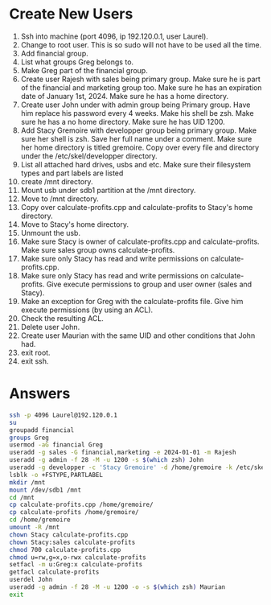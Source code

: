 # Create New Users

1. Ssh into machine (port 4096, ip 192.120.0.1, user Laurel).
2. Change to root user. This is so sudo will not have to be used all the time.
3. Add financial group.
4. List what groups Greg belongs to.
5. Make Greg part of the financial group.
6. Create user Rajesh with sales being primary group. Make sure he is part of the financial and marketing group too. Make sure he has an expiration date of January 1st, 2024. Make sure he has a home directory.
7. Create user John under with admin group being Primary group. Have him replace his password every 4 weeks. Make his shell be zsh. Make sure he has a no home directory. Make sure he has UID 1200.
8. Add Stacy Gremoire with developper group being primary group. Make sure her shell is zsh. Save her full name under a comment. Make sure her home directory is titled gremoire. Copy over every file and directory under the /etc/skel/developper directory.
9. List all attached hard drives, usbs and etc. Make sure their filesystem types and part labels are listed
10. create /mnt directory.
11. Mount usb under sdb1 partition at the /mnt directory.
12. Move to /mnt directory.
13. Copy over calculate-profits.cpp and calculate-profits to Stacy's home directory.
14. Move to Stacy's home directory.
15. Unmount the usb.
16. Make sure Stacy is owner of calculate-profits.cpp and calculate-profits. Make sure sales group owns calculate-profits.
17. Make sure only Stacy has read and write permissions on calculate-profits.cpp.
18. Make sure only Stacy has read and write permissions on calculate-profits. Give execute permissions to group and user owner (sales and Stacy).
19. Make an exception for Greg with the calculate-profits file. Give him execute permissions (by using an ACL).
20. Check the resulting ACL.
21. Delete user John.
22. Create user Maurian with the same UID and other conditions that John had.
23. exit root.
24. exit ssh.

# Answers

```bash
ssh -p 4096 Laurel@192.120.0.1
su
groupadd financial
groups Greg
usermod -aG financial Greg
useradd -g sales -G financial,marketing -e 2024-01-01 -m Rajesh
useradd -g admin -f 28 -M -u 1200 -s $(which zsh) John
useradd -g developper -c 'Stacy Gremoire' -d /home/gremoire -k /etc/skel/developper -s $(which zsh) Stacy
lsblk -o +FSTYPE,PARTLABEL
mkdir /mnt
mount /dev/sdb1 /mnt
cd /mnt
cp calculate-profits.cpp /home/gremoire/
cp calculate-profits /home/gremoire/
cd /home/gremoire
umount -R /mnt
chown Stacy calculate-profits.cpp
chown Stacy:sales calculate-profits
chmod 700 calculate-profits.cpp
chmod u=rw,g=x,o-rwx calculate-profits
setfacl -m u:Greg:x calculate-profits
getfacl calculate-profits
userdel John
useradd -g admin -f 28 -M -u 1200 -o -s $(which zsh) Maurian
exit
```
